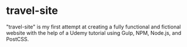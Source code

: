 # travel-site

"travel-site" is my first attempt at creating a fully functional and fictional website with
the help of a Udemy tutorial using Gulp, NPM, Node.js, and PostCSS.
